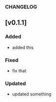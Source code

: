 ### CHANGELOG

## [v0.1.1]
### Added
- added this

### Fixed
- fix that

### Updated
- updated something